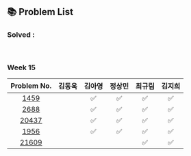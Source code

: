 ## 📚 Problem List 

### Solved : 

<br>

### Week 15

|Problem No.|김동욱|김아영|정상민|최규림|김지희|
|:-----------:|:-----:|:----:|:----:|:----:|:----:|
|[1459](https://www.acmicpc.net/problem/1459)|   | ✅  |✅  | ✅ | ✅ |
|[2688](https://www.acmicpc.net/problem/2688)|   | ✅  | ✅ | ✅ |✅  |
|[20437](https://www.acmicpc.net/problem/20437)|   | ✅  | ✅ | ✅ | ✅ |
|[1956](https://www.acmicpc.net/problem/1956)|   |  ✅ | ✅ | ✅ |✅  |
|[21609](https://www.acmicpc.net/problem/21609)|   |  |  | ✅ |✅ |

